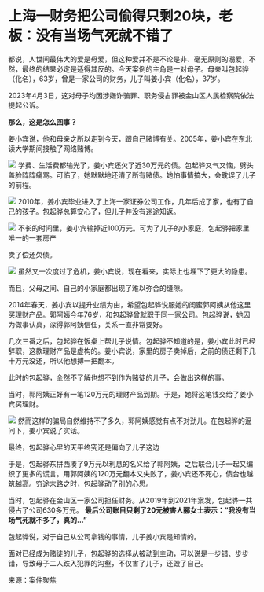 # 上海一财务把公司偷得只剩20块，老板：没有当场气死就不错了

都说，人世间最伟大的爱是母爱，但这种爱并不是不论是非、毫无原则的溺爱，不然，最终的结果必定是适得其反的。今天案例的主角是一对母子。母亲叫包起骅（化名），63岁，曾是一家公司的财务，儿子叫姜小宾（化名），37岁。

2023年4月3日，这对母子均因涉嫌诈骗罪、职务侵占罪被金山区人民检察院依法提起公诉。

**那么，这是怎么回事？**

姜小宾说，他和母亲之所以走到今天，跟自己赌博有关。2005年，姜小宾在东北读大学期间接触了网络赌博。

![](https://inews.gtimg.com/om_bt/O4mGab3TbRJ5SInVleFRFlqfF1-_Q68WXAklK4kl4cVycAA/1000)
学费、生活费都输光了，姜小宾还欠了近30万元的债。包起骅又气又恼，劈头盖脸阵阵痛骂。可临了，她默默地还清了所有赌债。她怕事情搞大，会耽误了儿子的前程。

![](https://inews.gtimg.com/om_bt/ODePVdECxbQ3_zpsBbPv0yAAo3vwGIAuYPclXyR-dNe_oAA/1000)
2010年，姜小宾毕业进入了上海一家证券公司工作，几年后成了家，也有了自己的孩子。包起骅总算安心了，但儿子并没有迷途知返。

![](https://inews.gtimg.com/om_bt/OFY0VFy81KitBD0T1aI69P3JdzFflJG65epQPYuGlY8tYAA/1000)
不长的时间里，姜小宾输掉近100万元。可为了儿子的小家庭，包起骅把家里唯一的一套房产

卖了偿还欠债。

![](https://inews.gtimg.com/om_bt/OK4irRazDU2NdvGgKhDYS71mrg5_rJHWsYELL1JQdmiZsAA/1000)
虽然又一次度过了危机，姜小宾说，现在看来，实际上也埋下了更大的隐患。

而且，父母之间、自己的小家庭都出现了难以弥合的缝隙。

2014年春天，姜小宾以提升业绩为由，希望包起骅说服她的闺蜜郭阿姨从他这里买理财产品。郭阿姨今年76岁，和包起骅曾就职于同一家公司。包起骅说，她因为做事认真，深得郭阿姨信任，关系一直非常要好。

几次三番之后，包起骅在饭桌上帮儿子说情。包起骅不知道的是，姜小宾此时已经辞职，这款理财产品是虚构的。姜小宾说，家里的房子卖掉后，之前的债还剩下几十万元没还，所以他想搏一把翻本。

此时的包起骅，全然不了解也想不到作为赌徒的儿子，会做出这样的事。

当时，郭阿姨正好有一笔120万元的理财产品到期。于是，她将这笔钱交给了姜小宾买理财。

![](https://inews.gtimg.com/om_bt/O3jOeY2VMq9x776cfGXpTP31fvarsoFJJvA3SgJ9683NwAA/1000)
然而这样的骗局自然维持不了多久，郭阿姨感觉有点不对劲儿。在包起骅的逼问下，姜小宾说了实话。

最终，包起骅心里的天平终究还是偏向了儿子这边

于是，包起骅东拼西凑了9万元以利息的名义给了郭阿姨，之后联合儿子一起又编织了更多的谎言。用郭阿姨的120万元翻本又失败了，姜小宾还不死心，债台也越筑越高。穷途末路之时，包起骅动了别的心思。

当时，包起骅在金山区一家公司担任财务。从2019年到2021年案发，包起骅一共侵占了公司630多万元。
**最后公司账目只剩了20元被害人郦女士表示：“我没有当场气死就不多了，真的...”**

包起骅说，对于自己从公司拿钱的事情，儿子姜小宾是知情的。

面对已经成为赌徒的儿子，包起骅的选择从被动到主动，可以说是一步错、步步错，导致母子二人跌入犯罪的沟壑，不仅害了儿子，还毁了自己。

来源：案件聚焦

